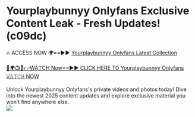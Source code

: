 # Yourplaybunnyy Onlyfans Exclusive Content Leak - Fresh Updates! (c09dc)

🔥 ACCESS NOW 🌍==►► <a href="https://tinyurl.com/kvy9nzfs" rel="nofollow">Yourplaybunnyy Onlyfans Latest Collection</a>
<br><br>
[🔴🌍📺📱👉WA𝚃CH Now==►► CLICK HERE TO Yourplaybunnyy Onlyfans 𝚆𝙰𝚃𝙲𝙷 NOW](https://tinyurl.com/kvy9nzfs)
<br><br>
Unlock Yourplaybunnyy Onlyfans's private videos and photos today! Dive into the newest 2025 content updates and explore exclusive material you won’t find anywhere else.
<br>
<a href="https://tinyurl.com/kvy9nzfs" rel="nofollow" data-target="animated-image.originalLink"><img src="https://camo.githubusercontent.com/8a4f000d20f83aca3bf7ec5f350d767afa0574a8a352519fd8cfa583a6f93a33/68747470733a2f2f692e696d6775722e636f6d2f644a486b345a712e676966" data-canonical-src="https://i.imgur.com/dJHk4Zq.gif" style="max-width: 100%; display: inline-block;" data-target="animated-image.originalImage"></a>
<br>
